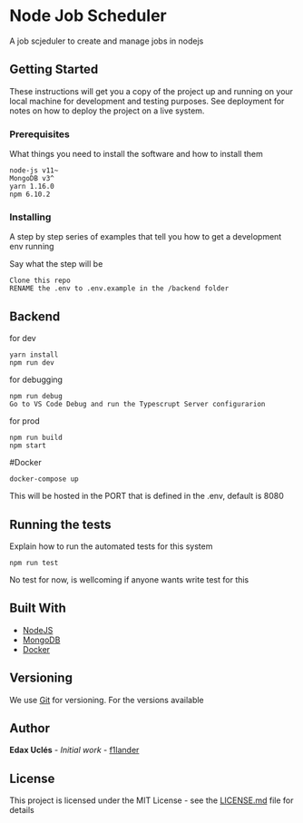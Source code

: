 # Node Job Scheduler

A job scjeduler to create and manage jobs in nodejs

## Getting Started

These instructions will get you a copy of the project up and running on your local machine for development and testing purposes. See deployment for notes on how to deploy the project on a live system.

### Prerequisites

What things you need to install the software and how to install them

```
node-js v11~
MongoDB v3^
yarn 1.16.0
npm 6.10.2
```

### Installing

A step by step series of examples that tell you how to get a development env running

Say what the step will be

```
Clone this repo
RENAME the .env to .env.example in the /backend folder
```
## Backend

for dev
```
yarn install
npm run dev
```

for debugging
```
npm run debug
Go to VS Code Debug and run the Typescrupt Server configurarion
```

for prod
```
npm run build
npm start
```

#Docker

```
docker-compose up
```

This will be hosted in the PORT that is defined in the .env, default is 8080

## Running the tests

Explain how to run the automated tests for this system

```
npm run test
```
No test for now, is wellcoming if anyone wants write test for this
## Built With

* [NodeJS](https://nodejs.org)
* [MongoDB](https://mongodb.com/)
* [Docker](https://docker.com/)

## Versioning

We use [Git](http://git.org/) for versioning. For the versions available

## Author

**Edax Uclés** - *Initial work* - [f1lander](https://github.com/f1lander)

## License

This project is licensed under the MIT License - see the [LICENSE.md](LICENSE.md) file for details
